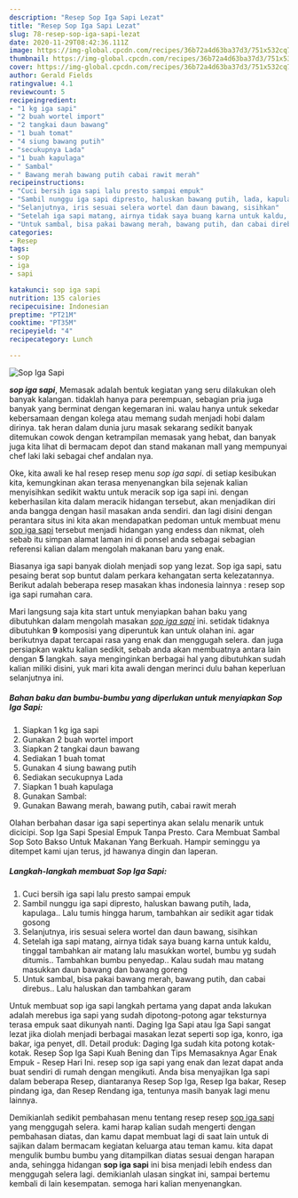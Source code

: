 ```yaml
---
description: "Resep Sop Iga Sapi Lezat"
title: "Resep Sop Iga Sapi Lezat"
slug: 78-resep-sop-iga-sapi-lezat
date: 2020-11-29T08:42:36.111Z
image: https://img-global.cpcdn.com/recipes/36b72a4d63ba37d3/751x532cq70/sop-iga-sapi-foto-resep-utama.jpg
thumbnail: https://img-global.cpcdn.com/recipes/36b72a4d63ba37d3/751x532cq70/sop-iga-sapi-foto-resep-utama.jpg
cover: https://img-global.cpcdn.com/recipes/36b72a4d63ba37d3/751x532cq70/sop-iga-sapi-foto-resep-utama.jpg
author: Gerald Fields
ratingvalue: 4.1
reviewcount: 5
recipeingredient:
- "1 kg iga sapi"
- "2 buah wortel import"
- "2 tangkai daun bawang"
- "1 buah tomat"
- "4 siung bawang putih"
- "secukupnya Lada"
- "1 buah kapulaga"
- " Sambal"
- " Bawang merah bawang putih cabai rawit merah"
recipeinstructions:
- "Cuci bersih iga sapi lalu presto sampai empuk"
- "Sambil nunggu iga sapi dipresto, haluskan bawang putih, lada, kapulaga.. Lalu tumis hingga harum, tambahkan air sedikit agar tidak gosong"
- "Selanjutnya, iris sesuai selera wortel dan daun bawang, sisihkan"
- "Setelah iga sapi matang, airnya tidak saya buang karna untuk kaldu, tinggal tambahkan air matang lalu masukkan wortel, bumbu yg sudah ditumis.. Tambahkan bumbu penyedap.. Kalau sudah mau matang masukkan daun bawang dan bawang goreng"
- "Untuk sambal, bisa pakai bawang merah, bawang putih, dan cabai direbus.. Lalu haluskan dan tambahkan garam"
categories:
- Resep
tags:
- sop
- iga
- sapi

katakunci: sop iga sapi 
nutrition: 135 calories
recipecuisine: Indonesian
preptime: "PT21M"
cooktime: "PT35M"
recipeyield: "4"
recipecategory: Lunch

---
```



![Sop Iga Sapi](https://img-global.cpcdn.com/recipes/36b72a4d63ba37d3/751x532cq70/sop-iga-sapi-foto-resep-utama.jpg)

<b><i>sop iga sapi</i></b>, Memasak adalah bentuk kegiatan yang seru dilakukan oleh banyak kalangan. tidaklah hanya para perempuan, sebagian pria juga banyak yang berminat dengan kegemaran ini. walau hanya untuk sekedar kebersamaan dengan kolega atau memang sudah menjadi hobi dalam dirinya. tak heran dalam dunia juru masak sekarang sedikit banyak ditemukan cowok dengan ketrampilan memasak yang hebat, dan banyak juga kita lihat di bermacam depot dan stand makanan mall yang mempunyai chef laki laki sebagai chef andalan nya.

Oke, kita awali ke hal resep resep menu <i>sop iga sapi</i>. di setiap kesibukan kita, kemungkinan akan terasa menyenangkan bila sejenak kalian menyisihkan sedikit waktu untuk meracik sop iga sapi ini. dengan keberhasilan kita dalam meracik hidangan tersebut, akan menjadikan diri anda bangga dengan hasil masakan anda sendiri. dan lagi disini dengan perantara situs ini kita akan mendapatkan pedoman untuk membuat menu <u>sop iga sapi</u> tersebut menjadi hidangan yang endess dan nikmat, oleh sebab itu simpan alamat laman ini di ponsel anda sebagai sebagian referensi kalian dalam mengolah makanan baru yang enak.

Biasanya iga sapi banyak diolah menjadi sop yang lezat. Sop iga sapi, satu pesaing berat sop buntut dalam perkara kehangatan serta kelezatannya. Berikut adalah beberapa resep masakan khas indonesia lainnya : resep sop iga sapi rumahan cara.


Mari langsung saja kita start untuk menyiapkan bahan baku yang dibutuhkan dalam mengolah masakan <u><i>sop iga sapi</i></u> ini. setidak tidaknya dibutuhkan <b>9</b> komposisi yang diperuntuk kan untuk olahan ini. agar berikutnya dapat tercapai rasa yang enak dan menggugah selera. dan juga persiapkan waktu kalian sedikit, sebab anda akan membuatnya antara lain dengan <b>5</b> langkah. saya menginginkan berbagai hal yang dibutuhkan sudah kalian miliki disini, yuk mari kita awali dengan merinci dulu bahan keperluan selanjutnya ini.

<!--inarticleads1-->

##### Bahan baku dan bumbu-bumbu yang diperlukan untuk menyiapkan Sop Iga Sapi:

1. Siapkan 1 kg iga sapi
1. Gunakan 2 buah wortel import
1. Siapkan 2 tangkai daun bawang
1. Sediakan 1 buah tomat
1. Gunakan 4 siung bawang putih
1. Sediakan secukupnya Lada
1. Siapkan 1 buah kapulaga
1. Gunakan  Sambal:
1. Gunakan  Bawang merah, bawang putih, cabai rawit merah


Olahan berbahan dasar iga sapi sepertinya akan selalu menarik untuk dicicipi. Sop Iga Sapi Spesial Empuk Tanpa Presto. Cara Membuat Sambal Sop Soto Bakso Untuk Makanan Yang Berkuah. Hampir seminggu ya ditempet kami ujan terus, jd hawanya dingin dan laperan. 

<!--inarticleads2-->

##### Langkah-langkah membuat Sop Iga Sapi:

1. Cuci bersih iga sapi lalu presto sampai empuk
1. Sambil nunggu iga sapi dipresto, haluskan bawang putih, lada, kapulaga.. Lalu tumis hingga harum, tambahkan air sedikit agar tidak gosong
1. Selanjutnya, iris sesuai selera wortel dan daun bawang, sisihkan
1. Setelah iga sapi matang, airnya tidak saya buang karna untuk kaldu, tinggal tambahkan air matang lalu masukkan wortel, bumbu yg sudah ditumis.. Tambahkan bumbu penyedap.. Kalau sudah mau matang masukkan daun bawang dan bawang goreng
1. Untuk sambal, bisa pakai bawang merah, bawang putih, dan cabai direbus.. Lalu haluskan dan tambahkan garam


Untuk membuat sop iga sapi langkah pertama yang dapat anda lakukan adalah merebus iga sapi yang sudah dipotong-potong agar teksturnya terasa empuk saat dikunyah nanti. Daging Iga Sapi atau Iga Sapi sangat lezat jika diolah menjadi berbagai masakan lezat seperti sop iga, konro, iga bakar, iga penyet, dll. Detail produk: Daging Iga sudah kita potong kotak-kotak. Resep Sop Iga Sapi Kuah Bening dan Tips Memasaknya Agar Enak Empuk - Resep Hari Ini. resep sop iga sapi yang enak dan lezat dapat anda buat sendiri di rumah dengan mengikuti. Anda bisa menyajikan Iga sapi dalam beberapa Resep, diantaranya Resep Sop Iga, Resep Iga bakar, Resep pindang iga, dan Resep Rendang iga, tentunya masih banyak lagi menu lainnya. 

Demikianlah sedikit pembahasan menu tentang resep resep <u>sop iga sapi</u> yang menggugah selera. kami harap kalian sudah mengerti dengan pembahasan diatas, dan kamu dapat membuat lagi di saat lain untuk di sajikan dalam bermacam kegiatan keluarga atau teman kamu. kita dapat mengulik bumbu bumbu yang ditampilkan diatas sesuai dengan harapan anda, sehingga hidangan <b>sop iga sapi</b> ini bisa menjadi lebih endess dan menggugah selera lagi. demikianlah ulasan singkat ini, sampai bertemu kembali di lain kesempatan. semoga hari kalian menyenangkan.
